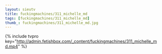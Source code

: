 ```yaml
--- 
layout: sieutv
title: fuckingmachines/311_michelle_md
tags: [fuckingmachines/311_michelle_md]
thumb_: fuckingmachines/311_michelle_md.jpg
---
```

{% include tvpro key="http://admin.fetishbox.com/_content/fuckingmachines/311_michelle_md.mp4" %} 
